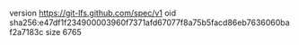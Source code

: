 version https://git-lfs.github.com/spec/v1
oid sha256:e47df1f234900003960f7371afd67077f8a75b5facd86eb7636060baf2a7183c
size 6765
